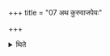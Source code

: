 +++
title = "07 अथ कुरुवाजपेयः"

+++

<details><summary>थिते</summary>

अथ कुरुवाजपेयः ७
</details>

